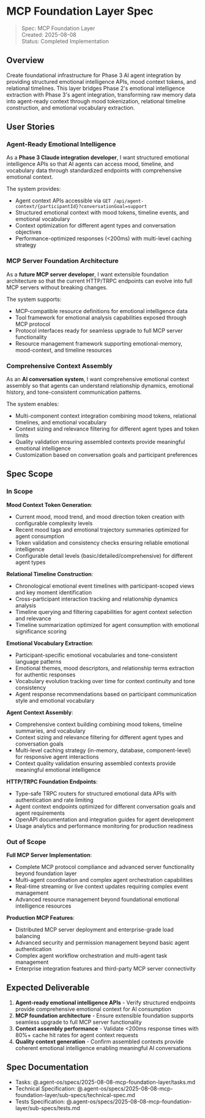 # MCP Foundation Layer Spec

> Spec: MCP Foundation Layer  
> Created: 2025-08-08  
> Status: Completed Implementation

## Overview

Create foundational infrastructure for Phase 3 AI agent integration by providing structured emotional intelligence APIs, mood context tokens, and relational timelines. This layer bridges Phase 2's emotional intelligence extraction with Phase 3's agent integration, transforming raw memory data into agent-ready context through mood tokenization, relational timeline construction, and emotional vocabulary extraction.

## User Stories

### Agent-Ready Emotional Intelligence

As a **Phase 3 Claude integration developer**, I want structured emotional intelligence APIs so that AI agents can access mood, timeline, and vocabulary data through standardized endpoints with comprehensive emotional context.

The system provides:

- Agent context APIs accessible via `GET /api/agent-context/{participantId}?conversationGoal=support`
- Structured emotional context with mood tokens, timeline events, and emotional vocabulary
- Context optimization for different agent types and conversation objectives
- Performance-optimized responses (<200ms) with multi-level caching strategy

### MCP Server Foundation Architecture

As a **future MCP server developer**, I want extensible foundation architecture so that the current HTTP/TRPC endpoints can evolve into full MCP servers without breaking changes.

The system supports:

- MCP-compatible resource definitions for emotional intelligence data
- Tool framework for emotional analysis capabilities exposed through MCP protocol
- Protocol interfaces ready for seamless upgrade to full MCP server functionality
- Resource management framework supporting emotional-memory, mood-context, and timeline resources

### Comprehensive Context Assembly

As an **AI conversation system**, I want comprehensive emotional context assembly so that agents can understand relationship dynamics, emotional history, and tone-consistent communication patterns.

The system enables:

- Multi-component context integration combining mood tokens, relational timelines, and emotional vocabulary
- Context sizing and relevance filtering for different agent types and token limits
- Quality validation ensuring assembled contexts provide meaningful emotional intelligence
- Customization based on conversation goals and participant preferences

## Spec Scope

### In Scope

**Mood Context Token Generation**:

- Current mood, mood trend, and mood direction token creation with configurable complexity levels
- Recent mood tags and emotional trajectory summaries optimized for agent consumption
- Token validation and consistency checks ensuring reliable emotional intelligence
- Configurable detail levels (basic/detailed/comprehensive) for different agent types

**Relational Timeline Construction**:

- Chronological emotional event timelines with participant-scoped views and key moment identification
- Cross-participant interaction tracking and relationship dynamics analysis
- Timeline querying and filtering capabilities for agent context selection and relevance
- Timeline summarization optimized for agent consumption with emotional significance scoring

**Emotional Vocabulary Extraction**:

- Participant-specific emotional vocabularies and tone-consistent language patterns
- Emotional themes, mood descriptors, and relationship terms extraction for authentic responses
- Vocabulary evolution tracking over time for context continuity and tone consistency
- Agent response recommendations based on participant communication style and emotional vocabulary

**Agent Context Assembly**:

- Comprehensive context building combining mood tokens, timeline summaries, and vocabulary
- Context sizing and relevance filtering for different agent types and conversation goals
- Multi-level caching strategy (in-memory, database, component-level) for responsive agent interactions
- Context quality validation ensuring assembled contexts provide meaningful emotional intelligence

**HTTP/TRPC Foundation Endpoints**:

- Type-safe TRPC routers for structured emotional data APIs with authentication and rate limiting
- Agent context endpoints optimized for different conversation goals and agent requirements
- OpenAPI documentation and integration guides for agent development
- Usage analytics and performance monitoring for production readiness

### Out of Scope

**Full MCP Server Implementation**:

- Complete MCP protocol compliance and advanced server functionality beyond foundation layer
- Multi-agent coordination and complex agent orchestration capabilities
- Real-time streaming or live context updates requiring complex event management
- Advanced resource management beyond foundational emotional intelligence resources

**Production MCP Features**:

- Distributed MCP server deployment and enterprise-grade load balancing
- Advanced security and permission management beyond basic agent authentication
- Complex agent workflow orchestration and multi-agent task management
- Enterprise integration features and third-party MCP server connectivity

## Expected Deliverable

1. **Agent-ready emotional intelligence APIs** - Verify structured endpoints provide comprehensive emotional context for AI consumption
2. **MCP foundation architecture** - Ensure extensible foundation supports seamless upgrade to full MCP server functionality
3. **Context assembly performance** - Validate <200ms response times with 80%+ cache hit rates for agent context requests
4. **Quality context generation** - Confirm assembled contexts provide coherent emotional intelligence enabling meaningful AI conversations

## Spec Documentation

- Tasks: @.agent-os/specs/2025-08-08-mcp-foundation-layer/tasks.md
- Technical Specification: @.agent-os/specs/2025-08-08-mcp-foundation-layer/sub-specs/technical-spec.md
- Tests Specification: @.agent-os/specs/2025-08-08-mcp-foundation-layer/sub-specs/tests.md
